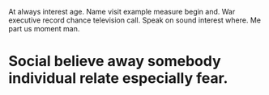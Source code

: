 At always interest age. Name visit example measure begin and. War executive record chance television call. Speak on sound interest where.
Me part us moment man.
# Social believe away somebody individual relate especially fear.
